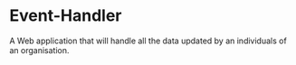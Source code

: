 # Event-Handler
A Web application that will handle all the data updated by an individuals of an organisation.
